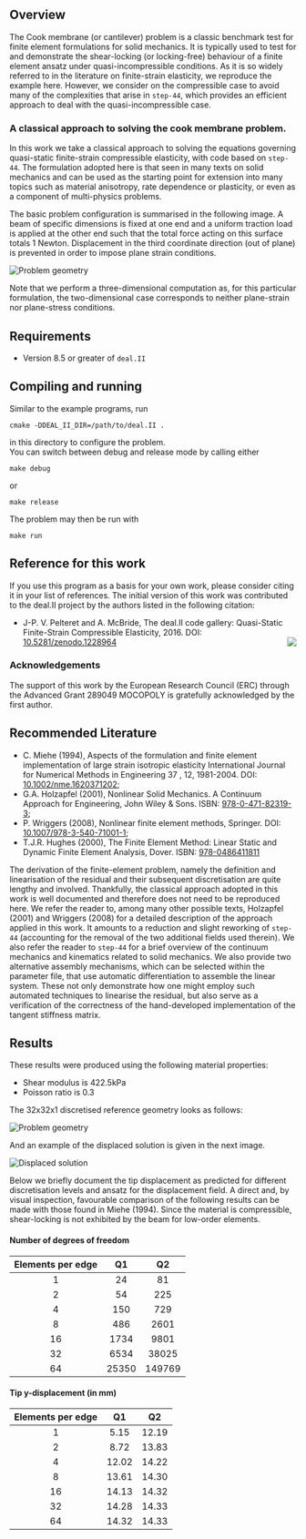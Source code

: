 ## Overview
The Cook membrane (or cantilever) problem is a classic benchmark test for
finite element formulations for solid mechanics. It is typically used to
test for and demonstrate the shear-locking (or locking-free) behaviour of
a finite element ansatz under quasi-incompressible conditions.
As it is so widely referred to in the literature on finite-strain elasticity,
we reproduce the example here.
However, we consider on the compressible case to avoid many of the complexities
that arise in `step-44`, which provides an efficient approach to deal with
the quasi-incompressible case.

### A classical approach to solving the cook membrane problem.

In this work we take a classical approach to solving the equations governing
quasi-static finite-strain compressible elasticity, with code based on
`step-44`. The formulation adopted here is that seen in many texts on solid
mechanics and can be used as the starting point for extension into many
topics such as material anisotropy, rate dependence or plasticity, or even as
a component of multi-physics problems.

The basic problem configuration is summarised in the following image.
A beam of specific dimensions is fixed at one end and a uniform traction load
is applied at the other end such that the total force acting on this surface
totals 1 Newton. Displacement in the third coordinate direction (out of plane)
is prevented in order to impose plane strain conditions.

![Problem geometry](./doc/problem_setup.png)

Note that we perform a three-dimensional computation as, for this particular
formulation, the two-dimensional case corresponds to neither plane-strain
nor plane-stress conditions.


## Requirements
* Version 8.5 or greater of `deal.II`


## Compiling and running
Similar to the example programs, run
```
cmake -DDEAL_II_DIR=/path/to/deal.II .
```
in this directory to configure the problem.  
You can switch between debug and release mode by calling either
```
make debug
```
or
```
make release
```
The problem may then be run with
```
make run
```


## Reference for this work
If you use this program as a basis for your own work, please consider citing it in your list of references.
The initial version of this work was contributed to the deal.II project by the authors listed in the following citation:
* J-P. V. Pelteret and A. McBride, The deal.II code gallery: Quasi-Static Finite-Strain Compressible Elasticity, 2016. DOI: [10.5281/zenodo.1228964](http://doi.org/10.5281/zenodo.1228964) <img style="float: right;" src="https://zenodo.org/badge/DOI/10.5281/zenodo.1228964.svg">

### Acknowledgements
The support of this work by the European Research Council (ERC) through the Advanced Grant 289049 MOCOPOLY is gratefully acknowledged by the first author.


## Recommended Literature
* C. Miehe (1994), Aspects of the formulation and finite element implementation of large strain isotropic elasticity International Journal for Numerical Methods in Engineering 37 , 12, 1981-2004. DOI: [10.1002/nme.1620371202](http://doi.org/10.1002/nme.1620371202);
* G.A. Holzapfel (2001), Nonlinear Solid Mechanics. A Continuum Approach for Engineering, John Wiley & Sons. ISBN: [978-0-471-82319-3](http://eu.wiley.com/WileyCDA/WileyTitle/productCd-0471823198.html);
* P. Wriggers (2008), Nonlinear finite element methods, Springer. DOI: [10.1007/978-3-540-71001-1](http://doi.org/10.1007/978-3-540-71001-1);
* T.J.R. Hughes (2000), The Finite Element Method: Linear Static and Dynamic Finite Element Analysis, Dover. ISBN: [978-0486411811](http://store.doverpublications.com/0486411818.html)

The derivation of the finite-element problem, namely the definition and
linearisation of the residual and their subsequent discretisation are quite
lengthy and involved. Thankfully, the classical approach adopted in this work is
well documented and therefore does not need to be reproduced here.
We refer the reader to, among many other possible  texts, Holzapfel (2001) and
Wriggers (2008) for a detailed description of the approach applied in this work.
It amounts to a reduction and slight reworking of `step-44` (accounting for
the removal of the two additional fields used therein). We also refer the reader
to `step-44` for a brief overview of the continuum mechanics and kinematics
related to solid mechanics.
We also provide two alternative assembly mechanisms, which can be selected within
the parameter file, that use automatic differentiation to assemble the linear
system. These not only demonstrate how one might employ such automated techniques
to linearise the residual, but also serve as a verification of the correctness of
the hand-developed implementation of the tangent stiffness matrix.

## Results
These results were produced using the following material properties:
* Shear modulus is 422.5kPa
* Poisson ratio is 0.3

The 32x32x1 discretised reference geometry looks as follows:

![Problem geometry](./doc/ref_grid.png)

And an example of the displaced solution is given in the next image.

![Displaced solution](./doc/disp_soln.png)

Below we briefly document the tip displacement as predicted for different
discretisation levels and ansatz for the displacement field.
A direct and, by visual inspection, favourable comparison of the following
results can be made with those found in Miehe (1994).
Since the material is compressible, shear-locking is not exhibited by the
beam for low-order elements.

#### Number of degrees of freedom

Elements per edge |        Q1       |        Q2
:---------------: | :-------------: | :-------------:
1                 |  24             | 81
2                 |  54             | 225
4                 |  150            | 729
8                 |  486            | 2601
16                |  1734           | 9801
32                |  6534           | 38025
64                |  25350          | 149769

#### Tip y-displacement (in mm)

Elements per edge |        Q1       |        Q2
:---------------: | :-------------: | :-------------:
1                 | 5.15            | 12.19
2                 | 8.72            | 13.83
4                 | 12.02           | 14.22
8                 | 13.61           | 14.30
16                | 14.13           | 14.32
32                | 14.28           | 14.33
64                | 14.32           | 14.33
